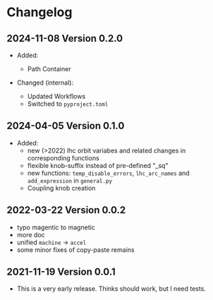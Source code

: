 # Changelog

## 2024-11-08 Version 0.2.0

- Added:
  - Path Container

- Changed (internal):
  - Updated Workflows
  - Switched to `pyproject.toml`


## 2024-04-05 Version 0.1.0

- Added:
  - new (>2022) lhc orbit variabes and related changes in corresponding functions
  - flexible knob-suffix instead of pre-defined "_sq"
  - new functions: `temp_disable_errors`, `lhc_arc_names` and `add_expression` in `general.py`
  - Coupling knob creation


## 2022-03-22 Version 0.0.2

- typo magentic to magnetic
- more doc
- unified `machine` -> `accel`
- some minor fixes of copy-paste remains


## 2021-11-19 Version 0.0.1

- This is a very early release. Thinks should work, but I need tests.